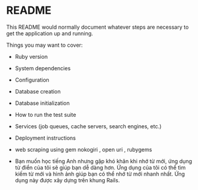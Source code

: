 # README

This README would normally document whatever steps are necessary to get the
application up and running.

Things you may want to cover:

* Ruby version

* System dependencies

* Configuration

* Database creation

* Database initialization

* How to run the test suite

* Services (job queues, cache servers, search engines, etc.)

* Deployment instructions
* web scraping using gem nokogiri , open uri , rubygems
* Bạn muốn học tiếng Anh nhưng gặp khó khăn khi nhớ từ mới, ứng dụng từ điển của tôi sẽ giúp bạn dễ dàng hơn. Ứng dụng của tôi có thể tìm kiếm từ mới và 	hình ảnh giúp bạn có thể nhớ từ mới nhanh nhất. Ứng dụng này được xây dựng 	trên khung Rails.
